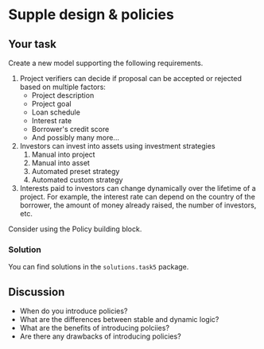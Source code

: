 # Supple design & policies

## Your task
Create a new model supporting the following requirements.

1. Project verifiers can decide if proposal can be accepted or rejected based on multiple factors:
    - Project description
    - Project goal
    - Loan schedule
    - Interest rate
    - Borrower's credit score
    - And possibly many more...
2. Investors can invest into assets using investment strategies
   1. Manual into project
   2. Manual into asset
   3. Automated preset strategy
   4. Automated custom strategy
3. Interests paid to investors can change dynamically over the lifetime of a project. For example, the interest rate can depend on the country of the borrower, the amount of money already raised, the number of investors, etc.

Consider using the Policy building block.

### Solution
You can find solutions in the `solutions.task5` package.

## Discussion
- When do you introduce policies?
- What are the differences between stable and dynamic logic?
- What are the benefits of introducing polciies?
- Are there any drawbacks of introducing policies?